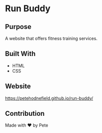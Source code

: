 # Run Buddy

## Purpose
A website that offers fitness training services.

## Built With
* HTML
* CSS

## Website
https://petehodnefield.github.io/run-buddy/

## Contribution
Made with ❤️ by Pete

